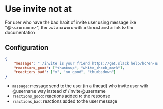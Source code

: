 # Use invite not at

For user who have the bad habit of invite user using message like "@\<username\>", the bot answers with a thread and a link to the documentation

## Configuration

```json
{
    "message": " /invite is your friend https://get.slack.help/hc/en-us/articles/201980108-Invite-members-to-a-channel",
    "reactions_good": ["thumbsup", "white_check_mark"],
    "reactions_bad": ["x", "no_good", "thumbsdown"]
}
```

* `message`: message send to the user (in a thread) who invite user with @username way instead of /invite @username
* `reactions_good`: reactions added to the response
* `reactions_bad`: reactions added to the user message
